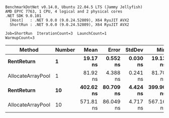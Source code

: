 ```

BenchmarkDotNet v0.14.0, Ubuntu 22.04.5 LTS (Jammy Jellyfish)
AMD EPYC 7763, 1 CPU, 4 logical and 2 physical cores
.NET SDK 9.0.101
  [Host]   : .NET 9.0.0 (9.0.24.52809), X64 RyuJIT AVX2
  ShortRun : .NET 9.0.0 (9.0.24.52809), X64 RyuJIT AVX2

Job=ShortRun  IterationCount=3  LaunchCount=1  
WarmupCount=3  

```
| Method            | Number | Mean      | Error     | StdDev   | Min       | Max       | Allocated |
|------------------ |------- |----------:|----------:|---------:|----------:|----------:|----------:|
| **RentReturn**        | **1**      |  **19.17 ns** |  **0.552 ns** | **0.030 ns** |  **19.13 ns** |  **19.19 ns** |         **-** |
| AllocateArrayPool | 1      |  81.92 ns |  4.388 ns | 0.241 ns |  81.70 ns |  82.18 ns |         - |
| **RentReturn**        | **10**     | **402.62 ns** | **80.709 ns** | **4.424 ns** | **399.90 ns** | **407.72 ns** |         **-** |
| AllocateArrayPool | 10     | 571.81 ns | 86.049 ns | 4.717 ns | 567.16 ns | 576.59 ns |         - |
